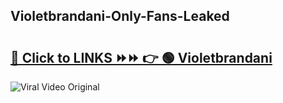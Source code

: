 
 ## Violetbrandani-Only-Fans-Leaked

# <h2><a href="https://clipsfans.com/Violetbrandani&ref=git">🔗 Click to LINKS ⏩⏩ 👉 🟢 Violetbrandani </a></h2>

<a href="https://clipsfans.com/Violetbrandani&ref=git" rel="nofollow" data-target="animated-image.originalLink"><img src="https://i.ibb.co.com/xMMVF88/686577567.gif" alt="Viral Video Original" style="max-width: 100%; display: inline-block;" data-target="animated-image.originalImage"></a>

